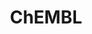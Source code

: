 ---
bigquery: https://console.cloud.google.com/bigquery?p=patents-public-data&d=ebi_chembl&page=dataset
citation: '"The ChEMBL database in 2017." Anna Gaulton, Anne Hersey, Michał Nowotka,
  A Patrícia Bento, Jon Chambers, David Mendez, Prudence Mutowo, Francis Atkinson,
  Louisa J Bellis, Elena Cibrián-Uhalte, Mark Davies, Nathan Dedman, Anneli Karlsson,
  María Paula Magariños, John P Overington, George Papadatos, Ines Smit, Andrew R
  Leach Nucleic acids Research (2017) 45 (Database Issue), D945-D954'
contributors: European Bioinformatics Institute
cost: None
description: ChEMBL Data is a manually curated database of small molecules used in
  drug discovery, including information about existing patented drugs.
documentation: 'schema: https://www.ebi.ac.uk/chembl/db_schema


  '
last_edit: Mon, 04 Apr 2022 19:07:30 GMT
location: https://console.cloud.google.com/marketplace/product/google_patents_public_datasets/chembl
maintained_by: EMBL-EBI, an outstation of European Molecular Biology Laboratory
related_publications: '

  ChEMBL: towards direct deposition of bioassay data.


  Mendez D, Gaulton A, Bento AP, Chambers J, De Veij M, Félix E, Magariños MP, Mosquera
  JF, Mutowo P, Nowotka M, Gordillo-Marañón M, Hunter F, Junco L, Mugumbate G, Rodriguez-Lopez
  M, Atkinson F, Bosc N, Radoux CJ, Segura-Cabrera A, Hersey A, Leach AR.


  — Nucleic Acids Res. 2019; 47(D1):D930-D940. doi: 10.1093/nar/gky1075

  '
schema_fields: '[''published_type'', ''standard_text_value'', ''organism'', ''formulation_id'',
  ''assay_category'', ''level1'', ''mecref_id'', ''year'', ''standard_relation'',
  ''species_group_flag'', ''metabolite_record_id'', ''start_position'', ''prediction_method'',
  ''full_molformula'', ''class_type'', ''pchembl_value'', ''major_class'', ''units'',
  ''innovator_company'', ''label'', ''downgraded'', ''assay_cell_type'', ''bao_endpoint'',
  ''chebi_par_id'', ''usan_stem_id'', ''level2_description'', ''alogp'', ''canonical_smiles'',
  ''research_stem'', ''acd_logp'', ''type'', ''met_comment'', ''updated_on'', ''molecule_type'',
  ''cellosaurus_id'', ''cx_most_bpka'', ''domain_description'', ''tid_fixed'', ''entity_id'',
  ''mw_freebase'', ''ap_id'', ''result_flag'', ''l8'', ''oc_id'', ''src_id'', ''bao_id'',
  ''mw_monoisotopic'', ''data_validity_comment'', ''standard_value'', ''aspect'',
  ''compound_key'', ''related_tid'', ''component_type'', ''le'', ''cx_most_apka'',
  ''parameter_value'', ''product_id'', ''mec_id'', ''ref_id'', ''tbl'', ''level4_description'',
  ''topical'', ''pubmed_id'', ''enzyme_name'', ''efo_id'', ''published_relation'',
  ''activity_comment'', ''level3'', ''mutation'', ''comp_go_id'', ''psa'', ''targcomp_id'',
  ''therapeutic_flag'', ''heavy_atoms'', ''normal_range_max'', ''l5'', ''active_molregno'',
  ''enzyme_tid'', ''mesh_id'', ''ref_type'', ''rgid'', ''availability_type'', ''cl_lincs_id'',
  ''warning_description'', ''helm_notation'', ''ddd_value'', ''natural_product'',
  ''patent_expire_date'', ''mc_tax_id'', ''warning_type'', ''mechanism_of_action'',
  ''previous_company'', ''std_act_id'', ''src_assay_id'', ''molfile'', ''ingredient'',
  ''binding_site_comment'', ''src_short_name'', ''standard_type'', ''target_mapping'',
  ''potential_duplicate'', ''alert_id'', ''bto_id'', ''comments'', ''first_page'',
  ''description'', ''class_level'', ''parent_id'', ''tissue_id'', ''hrac_class_id'',
  ''title'', ''target_type'', ''ass_cls_map_id'', ''tax_id'', ''drug_product_flag'',
  ''drug_substance_flag'', ''assay_source'', ''hba_lipinski'', ''sitecomp_id'', ''stat'',
  ''publication_number'', ''dosed_ingredient'', ''acd_most_bpka'', ''level2'', ''set_name'',
  ''creation_date'', ''targrel_id'', ''strength'', ''homologue'', ''version'', ''protein_class_id'',
  ''qed_weighted'', ''patent_use_code'', ''sei'', ''dosage_form'', ''ridx'', ''db_version'',
  ''hbd'', ''value'', ''first_approval'', ''ref_url'', ''uberon_id'', ''prod_pat_id'',
  ''irac_code'', ''indication_class'', ''metref_id'', ''relationship_type'', ''patent_id'',
  ''prodrug'', ''chirality'', ''syn_type'', ''assay_desc'', ''who_extra'', ''last_active'',
  ''withdrawn_year'', ''usan_year'', ''acd_logd'', ''ddd_comment'', ''assay_id'',
  ''synonyms'', ''assay_class_id'', ''journal'', ''tid'', ''l4'', ''sequence_md5sum'',
  ''authors'', ''issue'', ''standard_units'', ''hbd_lipinski'', ''mol_frac_id'', ''drug_record_id'',
  ''molregno'', ''substrate_record_id'', ''src_description'', ''status'', ''molecular_mechanism'',
  ''ddd_id'', ''usan_stem_definition'', ''alert_set_id'', ''withdrawn_flag'', ''full_mwt'',
  ''source_domain_id'', ''protclasssyn_id'', ''assay_test_type'', ''assay_param_id'',
  ''as_id'', ''cell_source_tax_id'', ''parenteral'', ''cell_id'', ''definition'',
  ''met_conversion'', ''structure_type'', ''domain_id'', ''first_in_class'', ''pathway_key'',
  ''warnref_id'', ''cx_logp'', ''actsm_id'', ''short_name'', ''warning_country'',
  ''warning_id'', ''bao_format'', ''ro3_pass'', ''curated_by'', ''ddd_admr'', ''stem_class'',
  ''withdrawn_reason'', ''res_stem_id'', ''parameter_type'', ''l2'', ''mol_atc_id'',
  ''protein_class_synonym'', ''level5'', ''text_value'', ''mol_hrac_id'', ''pathway_id'',
  ''priority'', ''pref_name'', ''doc_id'', ''abstract'', ''entity_type'', ''l1'',
  ''last_page'', ''predbind_id'', ''relationship'', ''num_lipinski_ro5_violations'',
  ''cell_name'', ''direct_interaction'', ''company'', ''confidence_score'', ''l3'',
  ''chembl_id'', ''subgroup'', ''bei'', ''molecular_species'', ''record_id'', ''route'',
  ''normal_range_min'', ''component_id'', ''standard_flag'', ''cpd_str_alert_id'',
  ''site_residues'', ''volume'', ''uo_units'', ''log_id'', ''standard_upper_value'',
  ''job_id'', ''patent_no'', ''doi'', ''target_desc'', ''met_id'', ''rtb'', ''selectivity_comment'',
  ''mol_irac_id'', ''compound_name'', ''efo_term'', ''standard_inchi'', ''annotation'',
  ''compsyn_id'', ''parent_molregno'', ''caloha_id'', ''mc_target_type'', ''mc_target_name'',
  ''usan_substem'', ''end_position'', ''usan_stem'', ''ad_type'', ''domain_name'',
  ''withdrawn_country'', ''source'', ''smarts'', ''num_alerts'', ''frac_class_id'',
  ''withdrawn_class'', ''country'', ''max_phase_for_ind'', ''variant_id'', ''atc_code'',
  ''hba'', ''name'', ''action_type'', ''biocomp_id'', ''upper_value'', ''oral'', ''co_stem_id'',
  ''idx'', ''src_compound_id'', ''mc_organism'', ''mesh_heading'', ''parent_go_id'',
  ''cell_source_organism'', ''mechanism_comment'', ''qudt_units'', ''mc_target_accession'',
  ''toid'', ''protein_class_desc'', ''standard_inchi_key'', ''smid'', ''cell_source_tissue'',
  ''active_ingredient'', ''activity_id'', ''assay_subcellular_fraction'', ''cidx'',
  ''acd_most_apka'', ''parent_type'', ''frac_code'', ''accession'', ''aidx'', ''num_ro5_violations'',
  ''warning_year'', ''published_units'', ''relationship_desc'', ''inorganic_flag'',
  ''doc_type'', ''activity_count'', ''disease_efficacy'', ''who_name'', ''assay_organism'',
  ''ddd_units'', ''updated_by'', ''isoform'', ''delist_flag'', ''l6'', ''confidence'',
  ''submission_date'', ''assay_tax_id'', ''relation'', ''path'', ''max_phase'', ''applicant_full_name'',
  ''black_box_warning'', ''molsyn_id'', ''comp_class_id'', ''level4'', ''alert_name'',
  ''hrac_code'', ''clo_id'', ''cell_ontology_id'', ''polymer_flag'', ''assay_tissue'',
  ''domain_type'', ''curation_comment'', ''lle'', ''site_name'', ''level3_description'',
  ''warning_class'', ''db_source'', ''assay_strain'', ''stem'', ''approval_date'',
  ''orig_description'', ''site_id'', ''trade_name'', ''l7'', ''go_id'', ''irac_class_id'',
  ''aromatic_rings'', ''sequence'', ''component_synonym'', ''indref_id'', ''level1_description'',
  ''assay_type'', ''drugind_id'', ''compd_id'', ''nda_type'', ''cell_description'',
  ''cx_logd'', ''published_value'']'
shortname: chembl
tags:
- biotechnology
- health
- chemical
- bioinformatics
- medical
terms_of_use: CC BY-SA 3.0
title: ChEMBL
uuid: e232a192-965c-4ec9-904c-155b6dfe56c5
---